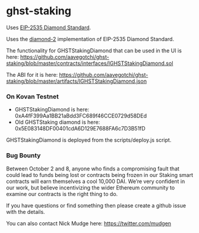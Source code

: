 # ghst-staking
Uses [EIP-2535 Diamond Standard](https://eips.ethereum.org/EIPS/eip-2535).

Uses the [diamond-2](https://github.com/mudgen/diamond-2) implementation of EIP-2535 Diamond Standard.

The functionality for GHSTStakingDiamond that can be used in the UI is here: https://github.com/aavegotchi/ghst-staking/blob/master/contracts/interfaces/IGHSTStakingDiamond.sol

The ABI for it is here: https://github.com/aavegotchi/ghst-staking/blob/master/artifacts/IGHSTStakingDiamond.json

### On Kovan Testnet

- GHSTStakingDiamond is here: 0xA4fF399Aa1BB21aBdd3FC689f46CCE0729d58DEd
- Old GHSTStaking diamond is here: 0x5E083148DF00401cdA6D129E7688FA6c7D3B51fD

GHSTStakingDiamond is deployed from the scripts/deploy.js script.

### Bug Bounty

Between October 2 and 8, anyone who finds a compromising fault that could lead to funds being lost or contracts being frozen in our Staking smart contracts will earn themselves a cool 10,000 DAI. We’re very confident in our work, but believe incentivizing the wider Ethereum community to examine our contracts is the right thing to do.

If you have questions or find something then please create a github issue with the details.

You can also contact Nick Mudge here: https://twitter.com/mudgen